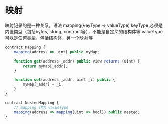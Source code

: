 # 映射

映射记录的是一种关系，语法 mapping(keyType => valueType)
keyType 必须是内置类型（包括bytes, string, contract等），不能是自定义的结构体等
valueType 可以是任何类型，包括结构体、另一个映射等

``` js
contract Mapping {
    mapping(address => uint) public myMap;

    function get(address _addr) public view returns (uint) {
        return myMap[_addr];
    }

    function set(address _addr, uint _i) public {
        myMap[_addr] = _i;
    }
}

contract NestedMapping {
    // mapping 作为 valueType
    mapping(address => mapping(uint => bool)) public nested;
}
```